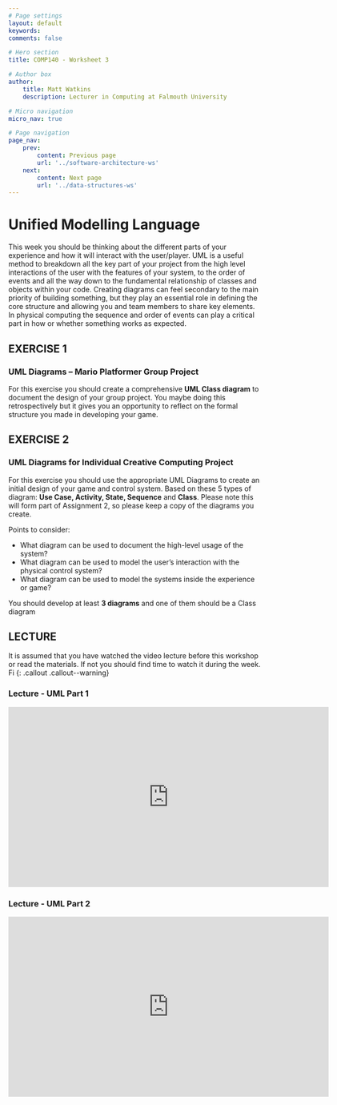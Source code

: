 ```yaml
---
# Page settings
layout: default
keywords:
comments: false

# Hero section
title: COMP140 - Worksheet 3

# Author box
author:
    title: Matt Watkins
    description: Lecturer in Computing at Falmouth University

# Micro navigation
micro_nav: true

# Page navigation
page_nav:
    prev:
        content: Previous page
        url: '../software-architecture-ws'
    next:
        content: Next page
        url: '../data-structures-ws'
---
```


# Unified Modelling Language

This week you should be thinking about the different parts of your experience and how it will
interact with the user/player. UML is a useful method to breakdown all the key part of your
project from the high level interactions of the user with the features of your system, to the order
of events and all the way down to the fundamental relationship of classes and objects within your
code.
Creating diagrams can feel secondary to the main priority of building something, but they play an
essential role in defining the core structure and allowing you and team members to share key
elements. In physical computing the sequence and order of events can play a critical part in how
or whether something works as expected.


## EXERCISE 1
### UML Diagrams – Mario Platformer Group Project

For this exercise you should create a comprehensive **UML Class diagram** to document the design
of your group project. You maybe doing this retrospectively but it gives you an opportunity to
reflect on the formal structure you made in developing your game.

## EXERCISE 2
### UML Diagrams for Individual Creative Computing Project

For this exercise you should use the appropriate UML Diagrams to create an initial design of your
game and control system. Based on these 5 types of diagram: **Use Case, Activity, State, Sequence**
and **Class**. Please note this will form part of Assignment 2, so please keep a copy of the diagrams
you create.

Points to consider:
- What diagram can be used to document the high-level usage of the system?
- What diagram can be used to model the user’s interaction with the physical control system?
- What diagram can be used to model the systems inside the experience or game?

You should develop at least **3 diagrams** and one of them should be a Class diagram

## LECTURE

It is assumed that you have watched the video lecture before this workshop or read the materials. If not you should find time to watch it during the week. Fi
{: .callout .callout--warning}

### Lecture - UML Part 1
<iframe width="640" height="360" src="https://web.microsoftstream.com/embed/video/bb0a1d5b-fae6-499b-8252-59f2c418cb51?autoplay=false&showinfo=true" allowfullscreen style="border:none;"></iframe>

### Lecture - UML Part 2
<iframe width="640" height="360" src="https://web.microsoftstream.com/embed/video/5221fa0a-1604-4fca-89f5-a46fd69d37d8?autoplay=false&showinfo=true" allowfullscreen style="border:none;"></iframe>

<!--stackedit_data:
eyJoaXN0b3J5IjpbLTkzMjM0MzQwXX0=
-->